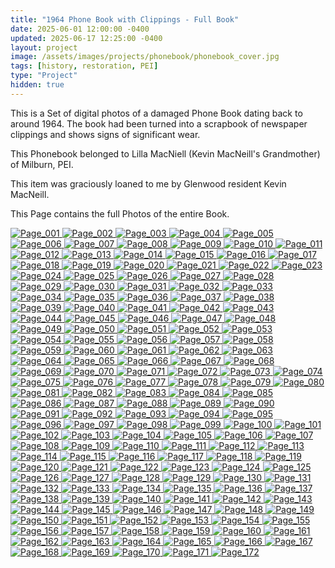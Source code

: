 ```yaml
---
title: "1964 Phone Book with Clippings - Full Book"
date: 2025-06-01 12:00:00 -0400
updated: 2025-06-17 12:25:00 -0400
layout: project
image: /assets/images/projects/phonebook/phonebook_cover.jpg
tags: [history, restoration, PEI]
type: "Project"
hidden: true
---
```


This is a Set of digital photos of a damaged Phone Book dating back to around 1964. 
The book had been turned into a scrapbook of newspaper clippings and shows signs of significant wear. 

This Phonebook belonged to Lilla MacNiell (Kevin MacNeill's Grandmother) of Milburn, PEI.

This item was graciously loaned to me by Glenwood resident Kevin MacNeill.

This Page contains the full Photos of the entire Book.


<div class="gallery">
  <a href="{{ '/assets/images/projects/phonebook/photo001.jpg' | relative_url }}">
    <img src="{{ '/assets/images/projects/phonebook/thumbnails/photo001.png' | relative_url }}" alt="Page_001">
  </a>
  <a href="{{ '/assets/images/projects/phonebook/photo002.jpg' | relative_url }}">
    <img src="{{ '/assets/images/projects/phonebook/thumbnails/photo002.png' | relative_url }}" alt="Page_002">
  </a>
  <a href="{{ '/assets/images/projects/phonebook/photo003.jpg' | relative_url }}">
    <img src="{{ '/assets/images/projects/phonebook/thumbnails/photo003.png' | relative_url }}" alt="Page_003">
  </a>
  <a href="{{ '/assets/images/projects/phonebook/photo004.jpg' | relative_url }}">
    <img src="{{ '/assets/images/projects/phonebook/thumbnails/photo004.png' | relative_url }}" alt="Page_004">
  </a>
  <a href="{{ '/assets/images/projects/phonebook/photo005.jpg' | relative_url }}">
    <img src="{{ '/assets/images/projects/phonebook/thumbnails/photo005.png' | relative_url }}" alt="Page_005">
  </a>
  <a href="{{ '/assets/images/projects/phonebook/photo006.jpg' | relative_url }}">
    <img src="{{ '/assets/images/projects/phonebook/thumbnails/photo006.png' | relative_url }}" alt="Page_006">
  </a>
  <a href="{{ '/assets/images/projects/phonebook/photo007.jpg' | relative_url }}">
    <img src="{{ '/assets/images/projects/phonebook/thumbnails/photo007.png' | relative_url }}" alt="Page_007">
  </a>
  <a href="{{ '/assets/images/projects/phonebook/photo008.jpg' | relative_url }}">
    <img src="{{ '/assets/images/projects/phonebook/thumbnails/photo008.png' | relative_url }}" alt="Page_008">
  </a>
  <a href="{{ '/assets/images/projects/phonebook/photo009.jpg' | relative_url }}">
    <img src="{{ '/assets/images/projects/phonebook/thumbnails/photo009.png' | relative_url }}" alt="Page_009">
  </a>
  <a href="{{ '/assets/images/projects/phonebook/photo010.jpg' | relative_url }}">
    <img src="{{ '/assets/images/projects/phonebook/thumbnails/photo010.png' | relative_url }}" alt="Page_010">
  </a>
  <a href="{{ '/assets/images/projects/phonebook/photo011.jpg' | relative_url }}">
    <img src="{{ '/assets/images/projects/phonebook/thumbnails/photo011.png' | relative_url }}" alt="Page_011">
  </a>
  <a href="{{ '/assets/images/projects/phonebook/photo012.jpg' | relative_url }}">
    <img src="{{ '/assets/images/projects/phonebook/thumbnails/photo012.png' | relative_url }}" alt="Page_012">
  </a>
  <a href="{{ '/assets/images/projects/phonebook/photo013.jpg' | relative_url }}">
    <img src="{{ '/assets/images/projects/phonebook/thumbnails/photo013.png' | relative_url }}" alt="Page_013">
  </a>
  <a href="{{ '/assets/images/projects/phonebook/photo014.jpg' | relative_url }}">
    <img src="{{ '/assets/images/projects/phonebook/thumbnails/photo014.png' | relative_url }}" alt="Page_014">
  </a>
  <a href="{{ '/assets/images/projects/phonebook/photo015.jpg' | relative_url }}">
    <img src="{{ '/assets/images/projects/phonebook/thumbnails/photo015.png' | relative_url }}" alt="Page_015">
  </a>
  <a href="{{ '/assets/images/projects/phonebook/photo016.jpg' | relative_url }}">
    <img src="{{ '/assets/images/projects/phonebook/thumbnails/photo016.png' | relative_url }}" alt="Page_016">
  </a>
  <a href="{{ '/assets/images/projects/phonebook/photo017.jpg' | relative_url }}">
    <img src="{{ '/assets/images/projects/phonebook/thumbnails/photo017.png' | relative_url }}" alt="Page_017">
  </a>
  <a href="{{ '/assets/images/projects/phonebook/photo018.jpg' | relative_url }}">
    <img src="{{ '/assets/images/projects/phonebook/thumbnails/photo018.png' | relative_url }}" alt="Page_018">
  </a>
  <a href="{{ '/assets/images/projects/phonebook/photo019.jpg' | relative_url }}">
    <img src="{{ '/assets/images/projects/phonebook/thumbnails/photo019.png' | relative_url }}" alt="Page_019">
  </a>
  <a href="{{ '/assets/images/projects/phonebook/photo020.jpg' | relative_url }}">
    <img src="{{ '/assets/images/projects/phonebook/thumbnails/photo020.png' | relative_url }}" alt="Page_020">
  </a>
  <a href="{{ '/assets/images/projects/phonebook/photo021.jpg' | relative_url }}">
    <img src="{{ '/assets/images/projects/phonebook/thumbnails/photo021.png' | relative_url }}" alt="Page_021">
  </a>
  <a href="{{ '/assets/images/projects/phonebook/photo022.jpg' | relative_url }}">
    <img src="{{ '/assets/images/projects/phonebook/thumbnails/photo022.png' | relative_url }}" alt="Page_022">
  </a>
  <a href="{{ '/assets/images/projects/phonebook/photo023.jpg' | relative_url }}">
    <img src="{{ '/assets/images/projects/phonebook/thumbnails/photo023.png' | relative_url }}" alt="Page_023">
  </a>
  <a href="{{ '/assets/images/projects/phonebook/photo024.jpg' | relative_url }}">
    <img src="{{ '/assets/images/projects/phonebook/thumbnails/photo024.png' | relative_url }}" alt="Page_024">
  </a>
  <a href="{{ '/assets/images/projects/phonebook/photo025.jpg' | relative_url }}">
    <img src="{{ '/assets/images/projects/phonebook/thumbnails/photo025.png' | relative_url }}" alt="Page_025">
  </a>
  <a href="{{ '/assets/images/projects/phonebook/photo026.jpg' | relative_url }}">
    <img src="{{ '/assets/images/projects/phonebook/thumbnails/photo026.png' | relative_url }}" alt="Page_026">
  </a>
  <a href="{{ '/assets/images/projects/phonebook/photo027.jpg' | relative_url }}">
    <img src="{{ '/assets/images/projects/phonebook/thumbnails/photo027.png' | relative_url }}" alt="Page_027">
  </a>
  <a href="{{ '/assets/images/projects/phonebook/photo028.jpg' | relative_url }}">
    <img src="{{ '/assets/images/projects/phonebook/thumbnails/photo028.png' | relative_url }}" alt="Page_028">
  </a>
  <a href="{{ '/assets/images/projects/phonebook/photo029.jpg' | relative_url }}">
    <img src="{{ '/assets/images/projects/phonebook/thumbnails/photo029.png' | relative_url }}" alt="Page_029">
  </a>
  <a href="{{ '/assets/images/projects/phonebook/photo030.jpg' | relative_url }}">
    <img src="{{ '/assets/images/projects/phonebook/thumbnails/photo030.png' | relative_url }}" alt="Page_030">
  </a>
  <a href="{{ '/assets/images/projects/phonebook/photo031.jpg' | relative_url }}">
    <img src="{{ '/assets/images/projects/phonebook/thumbnails/photo031.png' | relative_url }}" alt="Page_031">
  </a>
  <a href="{{ '/assets/images/projects/phonebook/photo032.jpg' | relative_url }}">
    <img src="{{ '/assets/images/projects/phonebook/thumbnails/photo032.png' | relative_url }}" alt="Page_032">
  </a>
  <a href="{{ '/assets/images/projects/phonebook/photo033.jpg' | relative_url }}">
    <img src="{{ '/assets/images/projects/phonebook/thumbnails/photo033.png' | relative_url }}" alt="Page_033">
  </a>
  <a href="{{ '/assets/images/projects/phonebook/photo034.jpg' | relative_url }}">
    <img src="{{ '/assets/images/projects/phonebook/thumbnails/photo034.png' | relative_url }}" alt="Page_034">
  </a>
  <a href="{{ '/assets/images/projects/phonebook/photo035.jpg' | relative_url }}">
    <img src="{{ '/assets/images/projects/phonebook/thumbnails/photo035.png' | relative_url }}" alt="Page_035">
  </a>
  <a href="{{ '/assets/images/projects/phonebook/photo036.jpg' | relative_url }}">
    <img src="{{ '/assets/images/projects/phonebook/thumbnails/photo036.png' | relative_url }}" alt="Page_036">
  </a>
  <a href="{{ '/assets/images/projects/phonebook/photo037.jpg' | relative_url }}">
    <img src="{{ '/assets/images/projects/phonebook/thumbnails/photo037.png' | relative_url }}" alt="Page_037">
  </a>
  <a href="{{ '/assets/images/projects/phonebook/photo038.jpg' | relative_url }}">
    <img src="{{ '/assets/images/projects/phonebook/thumbnails/photo038.png' | relative_url }}" alt="Page_038">
  </a>
  <a href="{{ '/assets/images/projects/phonebook/photo039.jpg' | relative_url }}">
    <img src="{{ '/assets/images/projects/phonebook/thumbnails/photo039.png' | relative_url }}" alt="Page_039">
  </a>
  <a href="{{ '/assets/images/projects/phonebook/photo040.jpg' | relative_url }}">
    <img src="{{ '/assets/images/projects/phonebook/thumbnails/photo040.png' | relative_url }}" alt="Page_040">
  </a>
  <a href="{{ '/assets/images/projects/phonebook/photo041.jpg' | relative_url }}">
    <img src="{{ '/assets/images/projects/phonebook/thumbnails/photo041.png' | relative_url }}" alt="Page_041">
  </a>
  <a href="{{ '/assets/images/projects/phonebook/photo042.jpg' | relative_url }}">
    <img src="{{ '/assets/images/projects/phonebook/thumbnails/photo042.png' | relative_url }}" alt="Page_042">
  </a>
  <a href="{{ '/assets/images/projects/phonebook/photo043.jpg' | relative_url }}">
    <img src="{{ '/assets/images/projects/phonebook/thumbnails/photo043.png' | relative_url }}" alt="Page_043">
  </a>
  <a href="{{ '/assets/images/projects/phonebook/photo044.jpg' | relative_url }}">
    <img src="{{ '/assets/images/projects/phonebook/thumbnails/photo044.png' | relative_url }}" alt="Page_044">
  </a>
  <a href="{{ '/assets/images/projects/phonebook/photo045.jpg' | relative_url }}">
    <img src="{{ '/assets/images/projects/phonebook/thumbnails/photo045.png' | relative_url }}" alt="Page_045">
  </a>
  <a href="{{ '/assets/images/projects/phonebook/photo046.jpg' | relative_url }}">
    <img src="{{ '/assets/images/projects/phonebook/thumbnails/photo046.png' | relative_url }}" alt="Page_046">
  </a>
  <a href="{{ '/assets/images/projects/phonebook/photo047.jpg' | relative_url }}">
    <img src="{{ '/assets/images/projects/phonebook/thumbnails/photo047.png' | relative_url }}" alt="Page_047">
  </a>
  <a href="{{ '/assets/images/projects/phonebook/photo048.jpg' | relative_url }}">
    <img src="{{ '/assets/images/projects/phonebook/thumbnails/photo048.png' | relative_url }}" alt="Page_048">
  </a>
  <a href="{{ '/assets/images/projects/phonebook/photo049.jpg' | relative_url }}">
    <img src="{{ '/assets/images/projects/phonebook/thumbnails/photo049.png' | relative_url }}" alt="Page_049">
  </a>
  <a href="{{ '/assets/images/projects/phonebook/photo050.jpg' | relative_url }}">
    <img src="{{ '/assets/images/projects/phonebook/thumbnails/photo050.png' | relative_url }}" alt="Page_050">
  </a>
  <a href="{{ '/assets/images/projects/phonebook/photo051.jpg' | relative_url }}">
    <img src="{{ '/assets/images/projects/phonebook/thumbnails/photo051.png' | relative_url }}" alt="Page_051">
  </a>
  <a href="{{ '/assets/images/projects/phonebook/photo052.jpg' | relative_url }}">
    <img src="{{ '/assets/images/projects/phonebook/thumbnails/photo052.png' | relative_url }}" alt="Page_052">
  </a>
  <a href="{{ '/assets/images/projects/phonebook/photo053.jpg' | relative_url }}">
    <img src="{{ '/assets/images/projects/phonebook/thumbnails/photo053.png' | relative_url }}" alt="Page_053">
  </a>
  <a href="{{ '/assets/images/projects/phonebook/photo054.jpg' | relative_url }}">
    <img src="{{ '/assets/images/projects/phonebook/thumbnails/photo054.png' | relative_url }}" alt="Page_054">
  </a>
  <a href="{{ '/assets/images/projects/phonebook/photo055.jpg' | relative_url }}">
    <img src="{{ '/assets/images/projects/phonebook/thumbnails/photo055.png' | relative_url }}" alt="Page_055">
  </a>
  <a href="{{ '/assets/images/projects/phonebook/photo056.jpg' | relative_url }}">
    <img src="{{ '/assets/images/projects/phonebook/thumbnails/photo056.png' | relative_url }}" alt="Page_056">
  </a>
  <a href="{{ '/assets/images/projects/phonebook/photo057.jpg' | relative_url }}">
    <img src="{{ '/assets/images/projects/phonebook/thumbnails/photo057.png' | relative_url }}" alt="Page_057">
  </a>
  <a href="{{ '/assets/images/projects/phonebook/photo058.jpg' | relative_url }}">
    <img src="{{ '/assets/images/projects/phonebook/thumbnails/photo058.png' | relative_url }}" alt="Page_058">
  </a>
  <a href="{{ '/assets/images/projects/phonebook/photo059.jpg' | relative_url }}">
    <img src="{{ '/assets/images/projects/phonebook/thumbnails/photo059.png' | relative_url }}" alt="Page_059">
  </a>
  <a href="{{ '/assets/images/projects/phonebook/photo060.jpg' | relative_url }}">
    <img src="{{ '/assets/images/projects/phonebook/thumbnails/photo060.png' | relative_url }}" alt="Page_060">
  </a>
  <a href="{{ '/assets/images/projects/phonebook/photo061.jpg' | relative_url }}">
    <img src="{{ '/assets/images/projects/phonebook/thumbnails/photo061.png' | relative_url }}" alt="Page_061">
  </a>
  <a href="{{ '/assets/images/projects/phonebook/photo062.jpg' | relative_url }}">
    <img src="{{ '/assets/images/projects/phonebook/thumbnails/photo062.png' | relative_url }}" alt="Page_062">
  </a>
  <a href="{{ '/assets/images/projects/phonebook/photo063.jpg' | relative_url }}">
    <img src="{{ '/assets/images/projects/phonebook/thumbnails/photo063.png' | relative_url }}" alt="Page_063">
  </a>
  <a href="{{ '/assets/images/projects/phonebook/photo064.jpg' | relative_url }}">
    <img src="{{ '/assets/images/projects/phonebook/thumbnails/photo064.png' | relative_url }}" alt="Page_064">
  </a>
  <a href="{{ '/assets/images/projects/phonebook/photo065.jpg' | relative_url }}">
    <img src="{{ '/assets/images/projects/phonebook/thumbnails/photo065.png' | relative_url }}" alt="Page_065">
  </a>
  <a href="{{ '/assets/images/projects/phonebook/photo066.jpg' | relative_url }}">
    <img src="{{ '/assets/images/projects/phonebook/thumbnails/photo066.png' | relative_url }}" alt="Page_066">
  </a>
  <a href="{{ '/assets/images/projects/phonebook/photo067.jpg' | relative_url }}">
    <img src="{{ '/assets/images/projects/phonebook/thumbnails/photo067.png' | relative_url }}" alt="Page_067">
  </a>
  <a href="{{ '/assets/images/projects/phonebook/photo068.jpg' | relative_url }}">
    <img src="{{ '/assets/images/projects/phonebook/thumbnails/photo068.png' | relative_url }}" alt="Page_068">
  </a>
  <a href="{{ '/assets/images/projects/phonebook/photo069.jpg' | relative_url }}">
    <img src="{{ '/assets/images/projects/phonebook/thumbnails/photo069.png' | relative_url }}" alt="Page_069">
  </a>
  <a href="{{ '/assets/images/projects/phonebook/photo070.jpg' | relative_url }}">
    <img src="{{ '/assets/images/projects/phonebook/thumbnails/photo070.png' | relative_url }}" alt="Page_070">
  </a>
  <a href="{{ '/assets/images/projects/phonebook/photo071.jpg' | relative_url }}">
    <img src="{{ '/assets/images/projects/phonebook/thumbnails/photo071.png' | relative_url }}" alt="Page_071">
  </a>
  <a href="{{ '/assets/images/projects/phonebook/photo072.jpg' | relative_url }}">
    <img src="{{ '/assets/images/projects/phonebook/thumbnails/photo072.png' | relative_url }}" alt="Page_072">
  </a>
  <a href="{{ '/assets/images/projects/phonebook/photo073.jpg' | relative_url }}">
    <img src="{{ '/assets/images/projects/phonebook/thumbnails/photo073.png' | relative_url }}" alt="Page_073">
  </a>
  <a href="{{ '/assets/images/projects/phonebook/photo074.jpg' | relative_url }}">
    <img src="{{ '/assets/images/projects/phonebook/thumbnails/photo074.png' | relative_url }}" alt="Page_074">
  </a>
  <a href="{{ '/assets/images/projects/phonebook/photo075.jpg' | relative_url }}">
    <img src="{{ '/assets/images/projects/phonebook/thumbnails/photo075.png' | relative_url }}" alt="Page_075">
  </a>
  <a href="{{ '/assets/images/projects/phonebook/photo076.jpg' | relative_url }}">
    <img src="{{ '/assets/images/projects/phonebook/thumbnails/photo076.png' | relative_url }}" alt="Page_076">
  </a>
  <a href="{{ '/assets/images/projects/phonebook/photo077.jpg' | relative_url }}">
    <img src="{{ '/assets/images/projects/phonebook/thumbnails/photo077.png' | relative_url }}" alt="Page_077">
  </a>
  <a href="{{ '/assets/images/projects/phonebook/photo078.jpg' | relative_url }}">
    <img src="{{ '/assets/images/projects/phonebook/thumbnails/photo078.png' | relative_url }}" alt="Page_078">
  </a>
  <a href="{{ '/assets/images/projects/phonebook/photo079.jpg' | relative_url }}">
    <img src="{{ '/assets/images/projects/phonebook/thumbnails/photo079.png' | relative_url }}" alt="Page_079">
  </a>
  <a href="{{ '/assets/images/projects/phonebook/photo080.jpg' | relative_url }}">
    <img src="{{ '/assets/images/projects/phonebook/thumbnails/photo080.png' | relative_url }}" alt="Page_080">
  </a>
  <a href="{{ '/assets/images/projects/phonebook/photo081.jpg' | relative_url }}">
    <img src="{{ '/assets/images/projects/phonebook/thumbnails/photo081.png' | relative_url }}" alt="Page_081">
  </a>
  <a href="{{ '/assets/images/projects/phonebook/photo082.jpg' | relative_url }}">
    <img src="{{ '/assets/images/projects/phonebook/thumbnails/photo082.png' | relative_url }}" alt="Page_082">
  </a>
  <a href="{{ '/assets/images/projects/phonebook/photo083.jpg' | relative_url }}">
    <img src="{{ '/assets/images/projects/phonebook/thumbnails/photo083.png' | relative_url }}" alt="Page_083">
  </a>
  <a href="{{ '/assets/images/projects/phonebook/photo084.jpg' | relative_url }}">
    <img src="{{ '/assets/images/projects/phonebook/thumbnails/photo084.png' | relative_url }}" alt="Page_084">
  </a>
  <a href="{{ '/assets/images/projects/phonebook/photo085.jpg' | relative_url }}">
    <img src="{{ '/assets/images/projects/phonebook/thumbnails/photo085.png' | relative_url }}" alt="Page_085">
  </a>
  <a href="{{ '/assets/images/projects/phonebook/photo086.jpg' | relative_url }}">
    <img src="{{ '/assets/images/projects/phonebook/thumbnails/photo086.png' | relative_url }}" alt="Page_086">
  </a>
  <a href="{{ '/assets/images/projects/phonebook/photo087.jpg' | relative_url }}">
    <img src="{{ '/assets/images/projects/phonebook/thumbnails/photo087.png' | relative_url }}" alt="Page_087">
  </a>
  <a href="{{ '/assets/images/projects/phonebook/photo088.jpg' | relative_url }}">
    <img src="{{ '/assets/images/projects/phonebook/thumbnails/photo088.png' | relative_url }}" alt="Page_088">
  </a>
  <a href="{{ '/assets/images/projects/phonebook/photo089.jpg' | relative_url }}">
    <img src="{{ '/assets/images/projects/phonebook/thumbnails/photo089.png' | relative_url }}" alt="Page_089">
  </a>
  <a href="{{ '/assets/images/projects/phonebook/photo090.jpg' | relative_url }}">
    <img src="{{ '/assets/images/projects/phonebook/thumbnails/photo090.png' | relative_url }}" alt="Page_090">
  </a>
  <a href="{{ '/assets/images/projects/phonebook/photo091.jpg' | relative_url }}">
    <img src="{{ '/assets/images/projects/phonebook/thumbnails/photo091.png' | relative_url }}" alt="Page_091">
  </a>
  <a href="{{ '/assets/images/projects/phonebook/photo092.jpg' | relative_url }}">
    <img src="{{ '/assets/images/projects/phonebook/thumbnails/photo092.png' | relative_url }}" alt="Page_092">
  </a>
  <a href="{{ '/assets/images/projects/phonebook/photo093.jpg' | relative_url }}">
    <img src="{{ '/assets/images/projects/phonebook/thumbnails/photo093.png' | relative_url }}" alt="Page_093">
  </a>
  <a href="{{ '/assets/images/projects/phonebook/photo094.jpg' | relative_url }}">
    <img src="{{ '/assets/images/projects/phonebook/thumbnails/photo094.png' | relative_url }}" alt="Page_094">
  </a>
  <a href="{{ '/assets/images/projects/phonebook/photo095.jpg' | relative_url }}">
    <img src="{{ '/assets/images/projects/phonebook/thumbnails/photo095.png' | relative_url }}" alt="Page_095">
  </a>
  <a href="{{ '/assets/images/projects/phonebook/photo096.jpg' | relative_url }}">
    <img src="{{ '/assets/images/projects/phonebook/thumbnails/photo096.png' | relative_url }}" alt="Page_096">
  </a>
  <a href="{{ '/assets/images/projects/phonebook/photo097.jpg' | relative_url }}">
    <img src="{{ '/assets/images/projects/phonebook/thumbnails/photo097.png' | relative_url }}" alt="Page_097">
  </a>
  <a href="{{ '/assets/images/projects/phonebook/photo098.jpg' | relative_url }}">
    <img src="{{ '/assets/images/projects/phonebook/thumbnails/photo098.png' | relative_url }}" alt="Page_098">
  </a>
  <a href="{{ '/assets/images/projects/phonebook/photo099.jpg' | relative_url }}">
    <img src="{{ '/assets/images/projects/phonebook/thumbnails/photo099.png' | relative_url }}" alt="Page_099">
  </a>
  <a href="{{ '/assets/images/projects/phonebook/photo100.jpg' | relative_url }}">
    <img src="{{ '/assets/images/projects/phonebook/thumbnails/photo100.png' | relative_url }}" alt="Page_100">
  </a>
  <a href="{{ '/assets/images/projects/phonebook/photo101.jpg' | relative_url }}">
    <img src="{{ '/assets/images/projects/phonebook/thumbnails/photo101.png' | relative_url }}" alt="Page_101">
  </a>
  <a href="{{ '/assets/images/projects/phonebook/photo102.jpg' | relative_url }}">
    <img src="{{ '/assets/images/projects/phonebook/thumbnails/photo102.png' | relative_url }}" alt="Page_102">
  </a>
  <a href="{{ '/assets/images/projects/phonebook/photo103.jpg' | relative_url }}">
    <img src="{{ '/assets/images/projects/phonebook/thumbnails/photo103.png' | relative_url }}" alt="Page_103">
  </a>
  <a href="{{ '/assets/images/projects/phonebook/photo104.jpg' | relative_url }}">
    <img src="{{ '/assets/images/projects/phonebook/thumbnails/photo104.png' | relative_url }}" alt="Page_104">
  </a>
  <a href="{{ '/assets/images/projects/phonebook/photo105.jpg' | relative_url }}">
    <img src="{{ '/assets/images/projects/phonebook/thumbnails/photo105.png' | relative_url }}" alt="Page_105">
  </a>
  <a href="{{ '/assets/images/projects/phonebook/photo106.jpg' | relative_url }}">
    <img src="{{ '/assets/images/projects/phonebook/thumbnails/photo106.png' | relative_url }}" alt="Page_106">
  </a>
  <a href="{{ '/assets/images/projects/phonebook/photo107.jpg' | relative_url }}">
    <img src="{{ '/assets/images/projects/phonebook/thumbnails/photo107.png' | relative_url }}" alt="Page_107">
  </a>
  <a href="{{ '/assets/images/projects/phonebook/photo108.jpg' | relative_url }}">
    <img src="{{ '/assets/images/projects/phonebook/thumbnails/photo108.png' | relative_url }}" alt="Page_108">
  </a>
  <a href="{{ '/assets/images/projects/phonebook/photo109.jpg' | relative_url }}">
    <img src="{{ '/assets/images/projects/phonebook/thumbnails/photo109.png' | relative_url }}" alt="Page_109">
  </a>
  <a href="{{ '/assets/images/projects/phonebook/photo110.jpg' | relative_url }}">
    <img src="{{ '/assets/images/projects/phonebook/thumbnails/photo110.png' | relative_url }}" alt="Page_110">
  </a>
  <a href="{{ '/assets/images/projects/phonebook/photo111.jpg' | relative_url }}">
    <img src="{{ '/assets/images/projects/phonebook/thumbnails/photo111.png' | relative_url }}" alt="Page_111">
  </a>
  <a href="{{ '/assets/images/projects/phonebook/photo112.jpg' | relative_url }}">
    <img src="{{ '/assets/images/projects/phonebook/thumbnails/photo112.png' | relative_url }}" alt="Page_112">
  </a>
  <a href="{{ '/assets/images/projects/phonebook/photo113.jpg' | relative_url }}">
    <img src="{{ '/assets/images/projects/phonebook/thumbnails/photo113.png' | relative_url }}" alt="Page_113">
  </a>
  <a href="{{ '/assets/images/projects/phonebook/photo114.jpg' | relative_url }}">
    <img src="{{ '/assets/images/projects/phonebook/thumbnails/photo114.png' | relative_url }}" alt="Page_114">
  </a>
  <a href="{{ '/assets/images/projects/phonebook/photo115.jpg' | relative_url }}">
    <img src="{{ '/assets/images/projects/phonebook/thumbnails/photo115.png' | relative_url }}" alt="Page_115">
  </a>
  <a href="{{ '/assets/images/projects/phonebook/photo116.jpg' | relative_url }}">
    <img src="{{ '/assets/images/projects/phonebook/thumbnails/photo116.png' | relative_url }}" alt="Page_116">
  </a>
  <a href="{{ '/assets/images/projects/phonebook/photo117.jpg' | relative_url }}">
    <img src="{{ '/assets/images/projects/phonebook/thumbnails/photo117.png' | relative_url }}" alt="Page_117">
  </a>
  <a href="{{ '/assets/images/projects/phonebook/photo118.jpg' | relative_url }}">
    <img src="{{ '/assets/images/projects/phonebook/thumbnails/photo118.png' | relative_url }}" alt="Page_118">
  </a>
  <a href="{{ '/assets/images/projects/phonebook/photo119.jpg' | relative_url }}">
    <img src="{{ '/assets/images/projects/phonebook/thumbnails/photo119.png' | relative_url }}" alt="Page_119">
  </a>
  <a href="{{ '/assets/images/projects/phonebook/photo120.jpg' | relative_url }}">
    <img src="{{ '/assets/images/projects/phonebook/thumbnails/photo120.png' | relative_url }}" alt="Page_120">
  </a>
  <a href="{{ '/assets/images/projects/phonebook/photo121.jpg' | relative_url }}">
    <img src="{{ '/assets/images/projects/phonebook/thumbnails/photo121.png' | relative_url }}" alt="Page_121">
  </a>
  <a href="{{ '/assets/images/projects/phonebook/photo122.jpg' | relative_url }}">
    <img src="{{ '/assets/images/projects/phonebook/thumbnails/photo122.png' | relative_url }}" alt="Page_122">
  </a>
  <a href="{{ '/assets/images/projects/phonebook/photo123.jpg' | relative_url }}">
    <img src="{{ '/assets/images/projects/phonebook/thumbnails/photo123.png' | relative_url }}" alt="Page_123">
  </a>
  <a href="{{ '/assets/images/projects/phonebook/photo124.jpg' | relative_url }}">
    <img src="{{ '/assets/images/projects/phonebook/thumbnails/photo124.png' | relative_url }}" alt="Page_124">
  </a>
  <a href="{{ '/assets/images/projects/phonebook/photo125.jpg' | relative_url }}">
    <img src="{{ '/assets/images/projects/phonebook/thumbnails/photo125.png' | relative_url }}" alt="Page_125">
  </a>
  <a href="{{ '/assets/images/projects/phonebook/photo126.jpg' | relative_url }}">
    <img src="{{ '/assets/images/projects/phonebook/thumbnails/photo126.png' | relative_url }}" alt="Page_126">
  </a>
  <a href="{{ '/assets/images/projects/phonebook/photo127.jpg' | relative_url }}">
    <img src="{{ '/assets/images/projects/phonebook/thumbnails/photo127.png' | relative_url }}" alt="Page_127">
  </a>
  <a href="{{ '/assets/images/projects/phonebook/photo128.jpg' | relative_url }}">
    <img src="{{ '/assets/images/projects/phonebook/thumbnails/photo128.png' | relative_url }}" alt="Page_128">
  </a>
  <a href="{{ '/assets/images/projects/phonebook/photo129.jpg' | relative_url }}">
    <img src="{{ '/assets/images/projects/phonebook/thumbnails/photo129.png' | relative_url }}" alt="Page_129">
  </a>
  <a href="{{ '/assets/images/projects/phonebook/photo130.jpg' | relative_url }}">
    <img src="{{ '/assets/images/projects/phonebook/thumbnails/photo130.png' | relative_url }}" alt="Page_130">
  </a>
  <a href="{{ '/assets/images/projects/phonebook/photo131.jpg' | relative_url }}">
    <img src="{{ '/assets/images/projects/phonebook/thumbnails/photo131.png' | relative_url }}" alt="Page_131">
  </a>
  <a href="{{ '/assets/images/projects/phonebook/photo132.jpg' | relative_url }}">
    <img src="{{ '/assets/images/projects/phonebook/thumbnails/photo132.png' | relative_url }}" alt="Page_132">
  </a>
  <a href="{{ '/assets/images/projects/phonebook/photo133.jpg' | relative_url }}">
    <img src="{{ '/assets/images/projects/phonebook/thumbnails/photo133.png' | relative_url }}" alt="Page_133">
  </a>
  <a href="{{ '/assets/images/projects/phonebook/photo134.jpg' | relative_url }}">
    <img src="{{ '/assets/images/projects/phonebook/thumbnails/photo134.png' | relative_url }}" alt="Page_134">
  </a>
  <a href="{{ '/assets/images/projects/phonebook/photo135.jpg' | relative_url }}">
    <img src="{{ '/assets/images/projects/phonebook/thumbnails/photo135.png' | relative_url }}" alt="Page_135">
  </a>
  <a href="{{ '/assets/images/projects/phonebook/photo136.jpg' | relative_url }}">
    <img src="{{ '/assets/images/projects/phonebook/thumbnails/photo136.png' | relative_url }}" alt="Page_136">
  </a>
  <a href="{{ '/assets/images/projects/phonebook/photo137.jpg' | relative_url }}">
    <img src="{{ '/assets/images/projects/phonebook/thumbnails/photo137.png' | relative_url }}" alt="Page_137">
  </a>
  <a href="{{ '/assets/images/projects/phonebook/photo138.jpg' | relative_url }}">
    <img src="{{ '/assets/images/projects/phonebook/thumbnails/photo138.png' | relative_url }}" alt="Page_138">
  </a>
  <a href="{{ '/assets/images/projects/phonebook/photo139.jpg' | relative_url }}">
    <img src="{{ '/assets/images/projects/phonebook/thumbnails/photo139.png' | relative_url }}" alt="Page_139">
  </a>
  <a href="{{ '/assets/images/projects/phonebook/photo140.jpg' | relative_url }}">
    <img src="{{ '/assets/images/projects/phonebook/thumbnails/photo140.png' | relative_url }}" alt="Page_140">
  </a>
  <a href="{{ '/assets/images/projects/phonebook/photo141.jpg' | relative_url }}">
    <img src="{{ '/assets/images/projects/phonebook/thumbnails/photo141.png' | relative_url }}" alt="Page_141">
  </a>
  <a href="{{ '/assets/images/projects/phonebook/photo142.jpg' | relative_url }}">
    <img src="{{ '/assets/images/projects/phonebook/thumbnails/photo142.png' | relative_url }}" alt="Page_142">
  </a>
  <a href="{{ '/assets/images/projects/phonebook/photo143.jpg' | relative_url }}">
    <img src="{{ '/assets/images/projects/phonebook/thumbnails/photo143.png' | relative_url }}" alt="Page_143">
  </a>
  <a href="{{ '/assets/images/projects/phonebook/photo144.jpg' | relative_url }}">
    <img src="{{ '/assets/images/projects/phonebook/thumbnails/photo144.png' | relative_url }}" alt="Page_144">
  </a>
  <a href="{{ '/assets/images/projects/phonebook/photo145.jpg' | relative_url }}">
    <img src="{{ '/assets/images/projects/phonebook/thumbnails/photo145.png' | relative_url }}" alt="Page_145">
  </a>
  <a href="{{ '/assets/images/projects/phonebook/photo146.jpg' | relative_url }}">
    <img src="{{ '/assets/images/projects/phonebook/thumbnails/photo146.png' | relative_url }}" alt="Page_146">
  </a>
  <a href="{{ '/assets/images/projects/phonebook/photo147.jpg' | relative_url }}">
    <img src="{{ '/assets/images/projects/phonebook/thumbnails/photo147.png' | relative_url }}" alt="Page_147">
  </a>
  <a href="{{ '/assets/images/projects/phonebook/photo148.jpg' | relative_url }}">
    <img src="{{ '/assets/images/projects/phonebook/thumbnails/photo148.png' | relative_url }}" alt="Page_148">
  </a>
  <a href="{{ '/assets/images/projects/phonebook/photo149.jpg' | relative_url }}">
    <img src="{{ '/assets/images/projects/phonebook/thumbnails/photo149.png' | relative_url }}" alt="Page_149">
  </a>
  <a href="{{ '/assets/images/projects/phonebook/photo150.jpg' | relative_url }}">
    <img src="{{ '/assets/images/projects/phonebook/thumbnails/photo150.png' | relative_url }}" alt="Page_150">
  </a>
  <a href="{{ '/assets/images/projects/phonebook/photo151.jpg' | relative_url }}">
    <img src="{{ '/assets/images/projects/phonebook/thumbnails/photo151.png' | relative_url }}" alt="Page_151">
  </a>
  <a href="{{ '/assets/images/projects/phonebook/photo152.jpg' | relative_url }}">
    <img src="{{ '/assets/images/projects/phonebook/thumbnails/photo152.png' | relative_url }}" alt="Page_152">
  </a>
  <a href="{{ '/assets/images/projects/phonebook/photo153.jpg' | relative_url }}">
    <img src="{{ '/assets/images/projects/phonebook/thumbnails/photo153.png' | relative_url }}" alt="Page_153">
  </a>
  <a href="{{ '/assets/images/projects/phonebook/photo154.jpg' | relative_url }}">
    <img src="{{ '/assets/images/projects/phonebook/thumbnails/photo154.png' | relative_url }}" alt="Page_154">
  </a>
  <a href="{{ '/assets/images/projects/phonebook/photo155.jpg' | relative_url }}">
    <img src="{{ '/assets/images/projects/phonebook/thumbnails/photo155.png' | relative_url }}" alt="Page_155">
  </a>
  <a href="{{ '/assets/images/projects/phonebook/photo156.jpg' | relative_url }}">
    <img src="{{ '/assets/images/projects/phonebook/thumbnails/photo156.png' | relative_url }}" alt="Page_156">
  </a>
  <a href="{{ '/assets/images/projects/phonebook/photo157.jpg' | relative_url }}">
    <img src="{{ '/assets/images/projects/phonebook/thumbnails/photo157.png' | relative_url }}" alt="Page_157">
  </a>
  <a href="{{ '/assets/images/projects/phonebook/photo158.jpg' | relative_url }}">
    <img src="{{ '/assets/images/projects/phonebook/thumbnails/photo158.png' | relative_url }}" alt="Page_158">
  </a>
  <a href="{{ '/assets/images/projects/phonebook/photo159.jpg' | relative_url }}">
    <img src="{{ '/assets/images/projects/phonebook/thumbnails/photo159.png' | relative_url }}" alt="Page_159">
  </a>
  <a href="{{ '/assets/images/projects/phonebook/photo160.jpg' | relative_url }}">
    <img src="{{ '/assets/images/projects/phonebook/thumbnails/photo160.png' | relative_url }}" alt="Page_160">
  </a>
  <a href="{{ '/assets/images/projects/phonebook/photo161.jpg' | relative_url }}">
    <img src="{{ '/assets/images/projects/phonebook/thumbnails/photo161.png' | relative_url }}" alt="Page_161">
  </a>
  <a href="{{ '/assets/images/projects/phonebook/photo162.jpg' | relative_url }}">
    <img src="{{ '/assets/images/projects/phonebook/thumbnails/photo162.png' | relative_url }}" alt="Page_162">
  </a>
  <a href="{{ '/assets/images/projects/phonebook/photo163.jpg' | relative_url }}">
    <img src="{{ '/assets/images/projects/phonebook/thumbnails/photo163.png' | relative_url }}" alt="Page_163">
  </a>
  <a href="{{ '/assets/images/projects/phonebook/photo164.jpg' | relative_url }}">
    <img src="{{ '/assets/images/projects/phonebook/thumbnails/photo164.png' | relative_url }}" alt="Page_164">
  </a>
  <a href="{{ '/assets/images/projects/phonebook/photo165.jpg' | relative_url }}">
    <img src="{{ '/assets/images/projects/phonebook/thumbnails/photo165.png' | relative_url }}" alt="Page_165">
  </a>
  <a href="{{ '/assets/images/projects/phonebook/photo166.jpg' | relative_url }}">
    <img src="{{ '/assets/images/projects/phonebook/thumbnails/photo166.png' | relative_url }}" alt="Page_166">
  </a>
  <a href="{{ '/assets/images/projects/phonebook/photo167.jpg' | relative_url }}">
    <img src="{{ '/assets/images/projects/phonebook/thumbnails/photo167.png' | relative_url }}" alt="Page_167">
  </a>
  <a href="{{ '/assets/images/projects/phonebook/photo168.jpg' | relative_url }}">
    <img src="{{ '/assets/images/projects/phonebook/thumbnails/photo168.png' | relative_url }}" alt="Page_168">
  </a>
  <a href="{{ '/assets/images/projects/phonebook/photo169.jpg' | relative_url }}">
    <img src="{{ '/assets/images/projects/phonebook/thumbnails/photo169.png' | relative_url }}" alt="Page_169">
  </a>
  <a href="{{ '/assets/images/projects/phonebook/photo170.jpg' | relative_url }}">
    <img src="{{ '/assets/images/projects/phonebook/thumbnails/photo170.png' | relative_url }}" alt="Page_170">
  </a>
  <a href="{{ '/assets/images/projects/phonebook/photo171.jpg' | relative_url }}">
    <img src="{{ '/assets/images/projects/phonebook/thumbnails/photo171.png' | relative_url }}" alt="Page_171">
  </a>
  <a href="{{ '/assets/images/projects/phonebook/photo172.jpg' | relative_url }}">
    <img src="{{ '/assets/images/projects/phonebook/thumbnails/photo172.png' | relative_url }}" alt="Page_172">
  </a>
</div>
